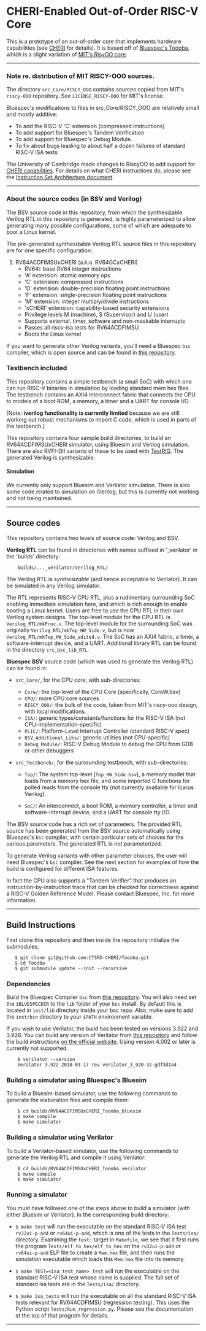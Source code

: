 # CHERI-Enabled Out-of-Order RISC-V Core

This is a prototype of an out-of-order core that implements hardware capabilities (see [CHERI](https://www.cl.cam.ac.uk/research/security/ctsrd/cheri/) for details).
It is based off of [Bluespec's Toooba](https://github.com/bluespec/Toooba), which is a slight variation of [MIT's RisyOO core](https://github.com/csail-csg/riscy-OOO).

----------------------------------------------------------------
### Note re. distribution of MIT RISCY-OOO sources.

The directory `src_Core/RISCY_OOO` contains sources copied from MIT's
`riscy-OOO` repository.  See `LICENSE_RISCY-OOO` for MIT's license.

Bluespec's modifications to files in src_Core/RISCY_OOO are relatively
small and mostly additive:

- To add the RISC-V 'C' extension (compressed instructions)
- To add support for Bluespec's Tandem Verification
- To add support for Bluespec's Debug Module.
- To fix about bugs leading to about half a dozen failures of standard RISC-V ISA tests

The University of Cambridge made changes to RiscyOO to add support for [CHERI capabilities](https://www.cl.cam.ac.uk/techreports/UCAM-CL-TR-941.pdf). For details on what CHERI instructions do, please see the [Instruction Set Architecture document](https://www.cl.cam.ac.uk/techreports/UCAM-CL-TR-951.pdf).

----------------------------------------------------------------
### About the source codes (in BSV and Verilog)

The BSV source code in this repository, from which the synthesizable
Verilog RTL in this repository is generated, is highly parameterized
to allow generating many possible configurations, some of which are
adequate to boot a Linux kernel.

The pre-generated synthesizable Verilog RTL source files in this
repository are for one specific configuration:

1. RV64ACDFIMSUxCHERI    (a.k.a. RV64GCxCHERI)
    - RV64I: base RV64 integer instructions
    - 'A' extension: atomic memory ops
    - 'C' extension: compressed instructions
    - 'D' extension: double-precision floating point instructions
    - 'F' extension: single-precision floating point instructions
    - 'M' extension: integer multiply/divide instructions
    - 'xCHERI' extension: capability-based security extensions
    - Privilege levels M (machine), S (Supervisor) and U (user)
    - Supports external, timer, software and non-maskable interrupts
    - Passes all riscv-isa tests for RV64ACDFIMSU
    - Boots the Linux kernel

If you want to generate other Verilog variants, you'll need a Bluespec
`bsc` compiler, which is open source and can be found in [this repository](https://github.com/B-Lang-org/bsc).

### Testbench included

This repository contains a simple testbench (a small SoC) with which
one can run RISC-V binaries in simulation by loading standard mem hex
files.  The testbench contains an AXI4 interconnect
fabric that connects the CPU to models of a boot ROM, a memory, a
timer and a UART for console I/O.

[Note: **iverilog functionality is currently limited** because we are
still working out robust mechanisms to import C code, which is used in
parts of the testbench.]

This repository contains four sample build directories, to build
an RV64ACDFIMSUxCHERI simulator, using Bluesim and Verilog simulation.
There are also RVFI-DII variants of these to be used with [TestRIG](https://github.com/CTSRD-CHERI/TestRIG).
The generated Verilog is synthesizable.

#### Simulation

We currently only support Bluesim and Verilator simulation. There is also some code related to simulation on iVerilog, but this is currently not working and not being maintained.

----------------------------------------------------------------
## Source codes

This repository contains two levels of source code: Verilog and BSV.

**Verilog RTL** can be found in directories with names suffixed in
'_verilator' in the 'builds' directory:

        builds/..._verilator/Verilog_RTL/

The Verilog RTL is _synthesizable_ (and hence acceptable to
Verilator).  It can be simulated in any Verilog simulator.

The RTL represents RISC-V CPU RTL, plus a rudimentary surrounding SoC
enabling immediate simulation here, and which is rich enough to enable
booting a Linux kernel.  Users are free to use the CPU RTL in their
own Verilog system designs.  The top-level module for the CPU RTL is
`Verilog_RTL/mkProc.v`.  The top-level module for the surrounding
SoC was originally `Verilog_RTL/mkTop_HW_Side.v`, but is now `Verilog_RTL/mkTop_HW_Side_edited.v`.  The SoC has an AXI4
fabric, a timer, a software-interrupt device, and a UART.  Additional
library RTL can be found in the directory `src_bsc_lib_RTL`.

**Bluespec BSV** source code (which was used to generate the Verilog RTL) can be found in:

- `src_Core/`, for the CPU core, with sub-directories:
   - `Core/`: the top-level of the CPU Core (specifically, CoreW.bsv)
   - `CPU/`: more CPU core sources
   - `RISCY_OOO/`: the bulk of the code, taken from MIT's riscy-ooo design, with local modifications.
   - `ISA/`:  generic types/constants/functions for the RISC-V ISA (not CPU-implementation-specific)
   - `PLIC/`: Platform-Level Interrupt Controller (standard RISC-V spec)
   - `BSV_Additional_Libs/`: generic utilities (not CPU-specific)
   - `Debug_Module/`: RISC-V Debug Module to debug the CPU from GDB or other debuggers

- `src_Testbench/`, for the surrounding testbench, with sub-directories:

   - `Top/`: The system top-level (`Top_HW_Side.bsv`), a memory model
       that loads from a memory hex file, and some imported C
       functions for polled reads from the console tty (not currently
       available for Icarus Verilog).

   - `SoC/`: An interconnect, a boot ROM, a memory controller, a timer
       and software-interrupt device, and a UART for console tty I/O.

The BSV source code has a rich set of parameters. The provided RTL
source has been generated from the BSV source automatically using
Bluespec's `bsc` compiler, with certain particular sets of choices for
the various parameters.  The generated RTL is not parameterized.

To generate Verilog variants with other parameter choices, the user
will need Bluespec's `bsc` compiler.  See the next section for
examples of how the build is configured for different ISA features.

In fact the CPU also supports a "Tandem Verifier" that produces an
instruction-by-instruction trace that can be checked for correctness
against a RISC-V Golden Reference Model.  Please contact Bluespec,
Inc. for more information.

----------------------------------------------------------------
## Build Instructions

First clone this repository and then inside the repository initialize the submodules:

       $ git clone git@github.com:CTSRD-CHERI/Toooba.git
       $ cd Toooba
       $ git submodule update --init --recursive

### Dependencies

Build the Bluespec Compiler `bsc` from [this repository](https://github.com/B-Lang-org/bsc). You will also need set the `$BLUESPECDIR` to the `lib` folder of your `bsc` install. By default this is located in `inst/lib` directory inside your bsc repo. Also, make sure to add the `inst/bin` directory to your `$PATH` environment variable.

If you wish to use Verilator, the build has been tested on versions 3.922 and 3.926.
You can build any version of Verilator from [this repository](https://github.com/verilator/verilator/releases) and follow the build instructions [on the official website](https://www.veripool.org/projects/verilator/wiki/Installing).
Using version 4.002 or later is currently not supported.

        $ verilator --version
        Verilator 3.922 2018-03-17 rev verilator_3_920-32-gdf3d1a4

### Building a simulator using Bluespec's Bluesim

To build a Bluesim-based simulator, use the following commands to generate the elaboration files and compile them:

        $ cd builds/RV64ACDFIMSUxCHERI_Toooba_bluesim
        $ make compile
        $ make simulator

### Building a simulator using Verilator

To build a Verilator-based simulator, use the following commands to generate the Verilog RTL and compile it using Verilator:

        $ cd builds/RV64ACDFIMSUxCHERI_Toooba_verilator
        $ make compile
        $ make simulator

### Running a simulator

You must have followed one of the steps above to build a simulator (with either Bluesim or Verilator).
In the corresponding build directory:

  - `$ make test` will run the executable on the standard RISC-V ISA
        test `rv32ui-p-add` or `rv64ui-p-add`, which is one of the
        tests in the `Tests/isa/` directory.  Examining the `test:`
        target in `Makefile`, we see that it first runs the program
        `Tests/elf_to_hex/elf_to_hex` on the `rv32ui-p-add` or
        `rv64ui-p-add` ELF file to create a `Mem.hex` file, and then
        runs the simulation executable which loads this `Mem.hex` file
        into its memory.

  - `$ make TEST=<isa_test_name> test` will run the executable on the
        standard RISC-V ISA test whose name is supplied.
        The full set of standard isa tests are in the `Tests/isa/` directory.

  - `$ make isa_tests` will run the executable on
      all the standard RISC-V ISA tests relevant for RV64ACDFIMSU (regression testing).
      This uses the Python script `Tests/Run_regression.py`.
      Please see the documentation at the top of that program for details.

----------------------------------------------------------------
